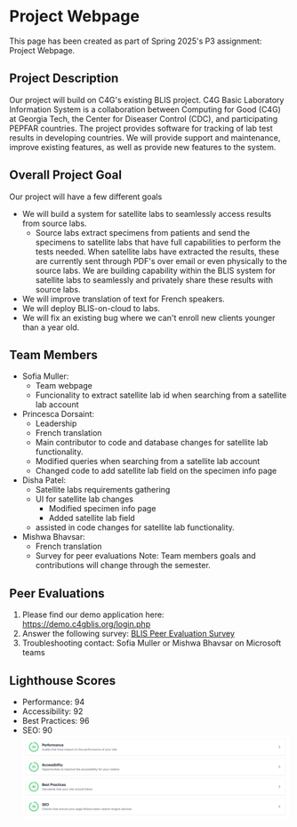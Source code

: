 # Project Webpage
This page has been created as part of Spring 2025's P3 assignment: Project Webpage.

## Project Description
Our project will build on C4G's existing BLIS project. C4G Basic Laboratory Information System is a collaboration between Computing for Good (C4G) at Georgia Tech, the Center for Diseaser Control (CDC), and participating PEPFAR countries. The project provides software for tracking of lab test results in developing countries. We will provide support and maintenance, improve existing features, as well as provide new features to the system.

## Overall Project Goal
Our project will have a few different goals

- We will build a system for satellite labs to seamlessly access results from source labs. 
    - Source labs extract specimens from patients and send the specimens to satellite labs that have full capabilities to perform the tests needed. When satellite labs have extracted the results, these are currently sent through PDF's over email or even physically to the source labs. We are building capability within the BLIS system for satellite labs to seamlessly and privately share these results with source labs.
- We will improve translation of text for French speakers.
- We will deploy BLIS-on-cloud to labs.
- We will fix an existing bug where we can't enroll new clients younger than a year old.


## Team Members
- Sofia Muller: 
    - Team webpage
    - Funcionality to extract satellite lab id when searching from a satellite lab account
- Princesca Dorsaint: 
    - Leadership
    - French translation
    - Main contributor to code and database changes for satellite lab
    functionality.
    - Modified queries when searching from a satellite lab account
    - Changed code to add satellite lab field on the specimen info page
- Disha Patel: 
    - Satellite labs requirements gathering
    - UI for satellite lab changes
        - Modified specimen info page
        - Added satellite lab field
    - assisted in code changes for satellite lab functionality.
- Mishwa Bhavsar:
    - French translation
    - Survey for peer evaluations
Note: Team members goals and contributions will change through the semester.

## Peer Evaluations
1. Please find our demo application here: https://demo.c4gblis.org/login.php
2. Answer the following survey: [BLIS Peer Evaluation Survey](https://forms.office.com/Pages/DesignPageV2.aspx?subpage=design&FormId=u5ghSHuuJUuLem1_Mvqgg_CBGTLwWyRMsMkGlgCOR6FUNjNMNFM4MVdSMDJNM0Q2M09GU0xTS0Y2US4u&Token=1093daca5c5c47c09777b6a5339c000d)
3. Troubleshooting contact: Sofia Muller or Mishwa Bhavsar on Microsoft teams

## Lighthouse Scores
- Performance: 94
- Accessibility: 92
- Best Practices: 96
- SEO: 90
![Screenshot](../images/spring_2025/lighthouse.png)